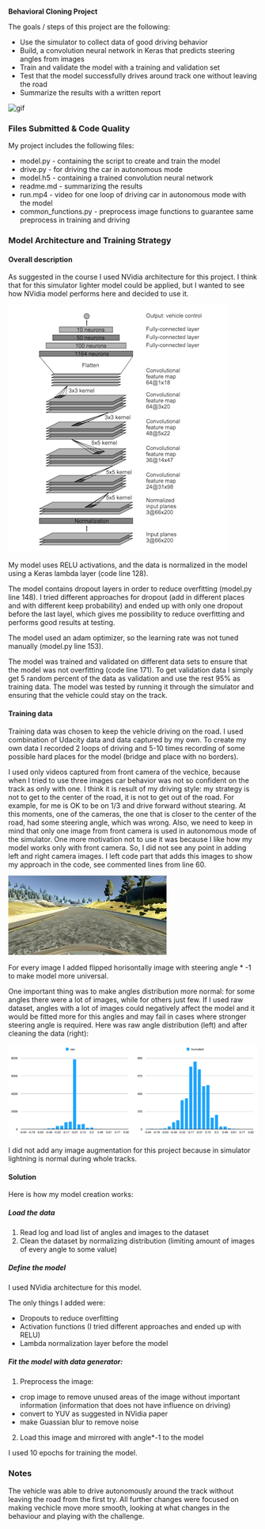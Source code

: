 **Behavioral Cloning Project**

The goals / steps of this project are the following:
* Use the simulator to collect data of good driving behavior
* Build, a convolution neural network in Keras that predicts steering angles from images
* Train and validate the model with a training and validation set
* Test that the model successfully drives around track one without leaving the road
* Summarize the results with a written report

![gif](video.gif)

[//]: # (Image References)

[image1]: ./img/example.jpg "Front camera image"
[image2]: ./img/model.png "Model"
[image3]: ./img/data_dist.png "Data distribution"


### Files Submitted & Code Quality

My project includes the following files:
* model.py - containing the script to create and train the model
* drive.py - for driving the car in autonomous mode
* model.h5 - containing a trained convolution neural network 
* readme.md - summarizing the results
* run.mp4 - video for one loop of driving car in autonomous mode with the model
* common_functions.py - preprocess image functions to guarantee same preprocess in training and driving

### Model Architecture and Training Strategy

#### Overall description
As suggested in the course I used NVidia architecture for this project. I think that for this simulator lighter model could be applied, but I wanted to see how NVidia model performs here and decided to use it.

![Model][image2]

My model uses RELU activations, and the data is normalized in the model using a Keras lambda layer (code line 128). 

The model contains dropout layers in order to reduce overfitting (model.py line 148). I tried different approaches for dropout (add in different places and with different keep probability) and ended up with only one dropout before the last layel, which gives me possibility to reduce overfitting and performs good results at testing. 

The model used an adam optimizer, so the learning rate was not tuned manually (model.py line 153).

The model was trained and validated on different data sets to ensure that the model was not overfitting (code line 171). To get validation data I simply get 5 random percent of the data as validation and use the rest 95% as training data. The model was tested by running it through the simulator and ensuring that the vehicle could stay on the track.

#### Training data

Training data was chosen to keep the vehicle driving on the road. I used combination of Udacity data and data captured by my own. To create my own data I recorded 2 loops of driving and 5-10 times recording of some possible hard places for the model (bridge and place with no borders).

I used only videos captured from front camera of the vechice, because when I tried to use three images car behavior was not so confident on the track as only with one. I think it is result of my driving style: my strategy is not to get to the center of the road, it is not to get out of the road. For example, for me is OK to be on 1/3 and drive forward without stearing. At this moments, one of the cameras, the one that is closer to the center of the road, had some steering angle, which was wrong. Also, we need to keep in mind that only one image from front camera is used in autonomous mode of the simulator. One more motivation not to use it was because I like how my model works only with front camera. So, I did not see any point in adding left and right camera images. I left code part that adds this images to show my approach in the code, see commented lines from line 60.

![Front camera][image1]

For every image I added flipped horisontally image with steering angle * -1 to make model more universal.

One important thing was to make angles distribution more normal: for some angles there were a lot of images, while for others just few. If I used raw dataset, angles with a lot of images could negatively affect the model and it would be fitted more for this angles and may fail in cases where stronger steering angle is required. Here was raw angle distribution (left) and after cleaning the data (right):

![Data distribution][image3]

I did not add any image augmentation for this project because in simulator lightning is normal during whole tracks.

#### Solution

Here is how my model creation works:

##### Load the data 
1. Read log and load list of angles and images to the dataset
2. Clean the dataset by normalizing distribution (limiting amount of images of every angle to some value)

##### Define the model
I used NVidia architecture for this model.

The only things I added were:
* Dropouts to reduce overfitting
* Activation functions (I tried different approaches and ended up with RELU)
* Lambda normalization layer before the model

##### Fit the model with data generator:

1. Preprocess the image:
* crop image to remove unused areas of the image without important information (information that does not have influence on driving)
* convert to YUV as suggested in NVidia paper
* make Guassian blur to remove noise

2. Load this image and mirrored with angle*-1 to the model

I used 10 epochs for training the model.

### Notes

The vehicle was able to drive autonomously around the track without leaving the road from the first try. All further changes were focused on making vechicle move more smooth, looking at what changes in the behaviour and playing with the challenge. 

